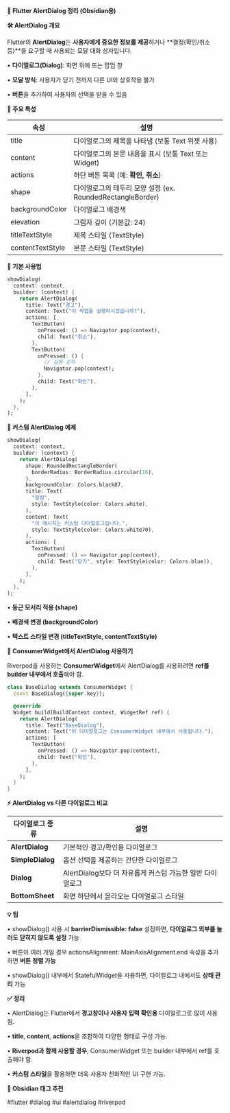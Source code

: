 **📌 Flutter AlertDialog 정리 (Obsidian용)**

**🛠️ AlertDialog 개요**

Flutter의 **AlertDialog**는 **사용자에게 중요한 정보를 제공**하거나 **결정(확인/취소 등)**을 요구할 때 사용되는 모달 대화 상자입니다.

• **다이얼로그(Dialog)**: 화면 위에 뜨는 팝업 창

• **모달 방식**: 사용자가 닫기 전까지 다른 UI와 상호작용 불가

• **버튼**을 추가하여 사용자의 선택을 받을 수 있음

**🎯 주요 특성**

|**속성**|**설명**|
|---|---|
|title|다이얼로그의 제목을 나타냄 (보통 Text 위젯 사용)|
|content|다이얼로그의 본문 내용을 표시 (보통 Text 또는 Widget)|
|actions|하단 버튼 목록 (예: **확인, 취소**)|
|shape|다이얼로그의 테두리 모양 설정 (ex. RoundedRectangleBorder)|
|backgroundColor|다이얼로그 배경색|
|elevation|그림자 깊이 (기본값: 24)|
|titleTextStyle|제목 스타일 (TextStyle)|
|contentTextStyle|본문 스타일 (TextStyle)|

**📝 기본 사용법**

```dart
showDialog(
  context: context,
  builder: (context) {
    return AlertDialog(
      title: Text("경고"),
      content: Text("이 작업을 실행하시겠습니까?"),
      actions: [
        TextButton(
          onPressed: () => Navigator.pop(context),
          child: Text("취소"),
        ),
        TextButton(
          onPressed: () {
            // 실행 로직
            Navigator.pop(context);
          },
          child: Text("확인"),
        ),
      ],
    );
  },
);
```

**🎨 커스텀 AlertDialog 예제**

```dart
showDialog(
  context: context,
  builder: (context) {
    return AlertDialog(
      shape: RoundedRectangleBorder(
        borderRadius: BorderRadius.circular(16),
      ),
      backgroundColor: Colors.black87,
      title: Text(
        "알림",
        style: TextStyle(color: Colors.white),
      ),
      content: Text(
        "이 메시지는 커스텀 다이얼로그입니다.",
        style: TextStyle(color: Colors.white70),
      ),
      actions: [
        TextButton(
          onPressed: () => Navigator.pop(context),
          child: Text("닫기", style: TextStyle(color: Colors.blue)),
        ),
      ],
    );
  },
);
```

• **둥근 모서리 적용 (shape)**

• **배경색 변경 (backgroundColor)**

• **텍스트 스타일 변경 (titleTextStyle, contentTextStyle)**

**🚀 ConsumerWidget에서 AlertDialog 사용하기**

  

Riverpod을 사용하는 **ConsumerWidget**에서 AlertDialog를 사용하려면 **ref를 builder 내부에서 호출**해야 함.

```dart
class BaseDialog extends ConsumerWidget {
  const BaseDialog({super.key});

  @override
  Widget build(BuildContext context, WidgetRef ref) {
    return AlertDialog(
      title: Text("BaseDialog"),
      content: Text("이 다이얼로그는 ConsumerWidget 내부에서 사용됩니다."),
      actions: [
        TextButton(
          onPressed: () => Navigator.pop(context),
          child: Text("확인"),
        ),
      ],
    );
  }
}
```

**⚡ AlertDialog vs 다른 다이얼로그 비교**

|**다이얼로그 종류**|**설명**|
|---|---|
|**AlertDialog**|기본적인 경고/확인용 다이얼로그|
|**SimpleDialog**|옵션 선택을 제공하는 간단한 다이얼로그|
|**Dialog**|AlertDialog보다 더 자유롭게 커스텀 가능한 일반 다이얼로그|
|**BottomSheet**|화면 하단에서 올라오는 다이얼로그 스타일|

**💡 팁**

• showDialog() 사용 시 **barrierDismissible: false** 설정하면, **다이얼로그 외부를 눌러도 닫히지 않도록 설정** 가능

• 버튼이 여러 개일 경우 actionsAlignment: MainAxisAlignment.end 속성을 추가하면 **버튼 정렬 가능**

• showDialog() 내부에서 StatefulWidget을 사용하면, 다이얼로그 내에서도 **상태 관리** 가능

**✅ 정리**

• AlertDialog는 Flutter에서 **경고창이나 사용자 입력 확인용** 다이얼로그로 많이 사용됨.

• **title**, **content**, **actions**을 조합하여 다양한 형태로 구성 가능.

• **Riverpod과 함께 사용할 경우**, ConsumerWidget 또는 builder 내부에서 ref를 호출해야 함.

• **커스텀 스타일**을 활용하면 더욱 사용자 친화적인 UI 구현 가능.

**📌 Obsidian 태그 추천**

#flutter #dialog #ui #alertdialog #riverpod